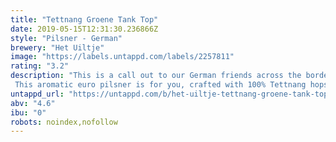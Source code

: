 ```yaml
---
title: "Tettnang Groene Tank Top"
date: 2019-05-15T12:31:30.236866Z
style: "Pilsner - German"
brewery: "Het Uiltje"
image: "https://labels.untappd.com/labels/2257811"
rating: "3.2"
description: "This is a call out to our German friends across the border, because we think that whole pilsner racket you've been running for the past 2.000 years is, well, totally cool. This aromatic euro pilsner is for you, crafted with 100% Tettnang hops! Southwest Germany's hop of choice, Tettnang Tank Top is a crisp, spicy pilsner for the easy-going Fritz. Think of this as the tank top totting teutonic cousin of our more serious-minded cascade green sweater. Same mindset, radically different taste. Infinitely more Angela Merkel than D. Trump, that's for sure."
untappd_url: "https://untappd.com/b/het-uiltje-tettnang-groene-tank-top/2257811"
abv: "4.6"
ibu: "0"
robots: noindex,nofollow
---
```

